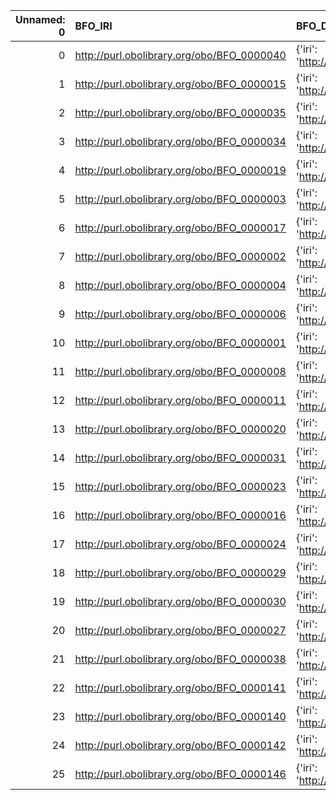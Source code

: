 |   Unnamed: 0 | BFO_IRI                                    | BFO_DESC                                              | ENVO_IRI                                   | ENVO_DESC                                             |
|-------------:|:-------------------------------------------|:------------------------------------------------------|:-------------------------------------------|:------------------------------------------------------|
|            0 | http://purl.obolibrary.org/obo/BFO_0000040 | {'iri': 'http://purl.obolibrary.org/obo/BFO_0000040'} | http://purl.obolibrary.org/obo/BFO_0000040 | {'iri': 'http://purl.obolibrary.org/obo/BFO_0000040'} |
|            1 | http://purl.obolibrary.org/obo/BFO_0000015 | {'iri': 'http://purl.obolibrary.org/obo/BFO_0000015'} | http://purl.obolibrary.org/obo/BFO_0000015 | {'iri': 'http://purl.obolibrary.org/obo/BFO_0000015'} |
|            2 | http://purl.obolibrary.org/obo/BFO_0000035 | {'iri': 'http://purl.obolibrary.org/obo/BFO_0000035'} | http://purl.obolibrary.org/obo/BFO_0000035 | {'iri': 'http://purl.obolibrary.org/obo/BFO_0000035'} |
|            3 | http://purl.obolibrary.org/obo/BFO_0000034 | {'iri': 'http://purl.obolibrary.org/obo/BFO_0000034'} | http://purl.obolibrary.org/obo/BFO_0000034 | {'iri': 'http://purl.obolibrary.org/obo/BFO_0000034'} |
|            4 | http://purl.obolibrary.org/obo/BFO_0000019 | {'iri': 'http://purl.obolibrary.org/obo/BFO_0000019'} | http://purl.obolibrary.org/obo/BFO_0000019 | {'iri': 'http://purl.obolibrary.org/obo/BFO_0000019'} |
|            5 | http://purl.obolibrary.org/obo/BFO_0000003 | {'iri': 'http://purl.obolibrary.org/obo/BFO_0000003'} | http://purl.obolibrary.org/obo/BFO_0000003 | {'iri': 'http://purl.obolibrary.org/obo/BFO_0000003'} |
|            6 | http://purl.obolibrary.org/obo/BFO_0000017 | {'iri': 'http://purl.obolibrary.org/obo/BFO_0000017'} | http://purl.obolibrary.org/obo/BFO_0000017 | {'iri': 'http://purl.obolibrary.org/obo/BFO_0000017'} |
|            7 | http://purl.obolibrary.org/obo/BFO_0000002 | {'iri': 'http://purl.obolibrary.org/obo/BFO_0000002'} | http://purl.obolibrary.org/obo/BFO_0000002 | {'iri': 'http://purl.obolibrary.org/obo/BFO_0000002'} |
|            8 | http://purl.obolibrary.org/obo/BFO_0000004 | {'iri': 'http://purl.obolibrary.org/obo/BFO_0000004'} | http://purl.obolibrary.org/obo/BFO_0000004 | {'iri': 'http://purl.obolibrary.org/obo/BFO_0000004'} |
|            9 | http://purl.obolibrary.org/obo/BFO_0000006 | {'iri': 'http://purl.obolibrary.org/obo/BFO_0000006'} | http://purl.obolibrary.org/obo/BFO_0000006 | {'iri': 'http://purl.obolibrary.org/obo/BFO_0000006'} |
|           10 | http://purl.obolibrary.org/obo/BFO_0000001 | {'iri': 'http://purl.obolibrary.org/obo/BFO_0000001'} | http://purl.obolibrary.org/obo/BFO_0000001 | {'iri': 'http://purl.obolibrary.org/obo/BFO_0000001'} |
|           11 | http://purl.obolibrary.org/obo/BFO_0000008 | {'iri': 'http://purl.obolibrary.org/obo/BFO_0000008'} | http://purl.obolibrary.org/obo/BFO_0000008 | {'iri': 'http://purl.obolibrary.org/obo/BFO_0000008'} |
|           12 | http://purl.obolibrary.org/obo/BFO_0000011 | {'iri': 'http://purl.obolibrary.org/obo/BFO_0000011'} | http://purl.obolibrary.org/obo/BFO_0000011 | {'iri': 'http://purl.obolibrary.org/obo/BFO_0000011'} |
|           13 | http://purl.obolibrary.org/obo/BFO_0000020 | {'iri': 'http://purl.obolibrary.org/obo/BFO_0000020'} | http://purl.obolibrary.org/obo/BFO_0000020 | {'iri': 'http://purl.obolibrary.org/obo/BFO_0000020'} |
|           14 | http://purl.obolibrary.org/obo/BFO_0000031 | {'iri': 'http://purl.obolibrary.org/obo/BFO_0000031'} | http://purl.obolibrary.org/obo/BFO_0000031 | {'iri': 'http://purl.obolibrary.org/obo/BFO_0000031'} |
|           15 | http://purl.obolibrary.org/obo/BFO_0000023 | {'iri': 'http://purl.obolibrary.org/obo/BFO_0000023'} | http://purl.obolibrary.org/obo/BFO_0000023 | {'iri': 'http://purl.obolibrary.org/obo/BFO_0000023'} |
|           16 | http://purl.obolibrary.org/obo/BFO_0000016 | {'iri': 'http://purl.obolibrary.org/obo/BFO_0000016'} | http://purl.obolibrary.org/obo/BFO_0000016 | {'iri': 'http://purl.obolibrary.org/obo/BFO_0000016'} |
|           17 | http://purl.obolibrary.org/obo/BFO_0000024 | {'iri': 'http://purl.obolibrary.org/obo/BFO_0000024'} | http://purl.obolibrary.org/obo/BFO_0000024 | {'iri': 'http://purl.obolibrary.org/obo/BFO_0000024'} |
|           18 | http://purl.obolibrary.org/obo/BFO_0000029 | {'iri': 'http://purl.obolibrary.org/obo/BFO_0000029'} | http://purl.obolibrary.org/obo/BFO_0000029 | {'iri': 'http://purl.obolibrary.org/obo/BFO_0000029'} |
|           19 | http://purl.obolibrary.org/obo/BFO_0000030 | {'iri': 'http://purl.obolibrary.org/obo/BFO_0000030'} | http://purl.obolibrary.org/obo/BFO_0000030 | {'iri': 'http://purl.obolibrary.org/obo/BFO_0000030'} |
|           20 | http://purl.obolibrary.org/obo/BFO_0000027 | {'iri': 'http://purl.obolibrary.org/obo/BFO_0000027'} | http://purl.obolibrary.org/obo/BFO_0000027 | {'iri': 'http://purl.obolibrary.org/obo/BFO_0000027'} |
|           21 | http://purl.obolibrary.org/obo/BFO_0000038 | {'iri': 'http://purl.obolibrary.org/obo/BFO_0000038'} | http://purl.obolibrary.org/obo/BFO_0000038 | {'iri': 'http://purl.obolibrary.org/obo/BFO_0000038'} |
|           22 | http://purl.obolibrary.org/obo/BFO_0000141 | {'iri': 'http://purl.obolibrary.org/obo/BFO_0000141'} | http://purl.obolibrary.org/obo/BFO_0000141 | {'iri': 'http://purl.obolibrary.org/obo/BFO_0000141'} |
|           23 | http://purl.obolibrary.org/obo/BFO_0000140 | {'iri': 'http://purl.obolibrary.org/obo/BFO_0000140'} | http://purl.obolibrary.org/obo/BFO_0000140 | {'iri': 'http://purl.obolibrary.org/obo/BFO_0000140'} |
|           24 | http://purl.obolibrary.org/obo/BFO_0000142 | {'iri': 'http://purl.obolibrary.org/obo/BFO_0000142'} | http://purl.obolibrary.org/obo/BFO_0000142 | {'iri': 'http://purl.obolibrary.org/obo/BFO_0000142'} |
|           25 | http://purl.obolibrary.org/obo/BFO_0000146 | {'iri': 'http://purl.obolibrary.org/obo/BFO_0000146'} | http://purl.obolibrary.org/obo/BFO_0000146 | {'iri': 'http://purl.obolibrary.org/obo/BFO_0000146'} |
